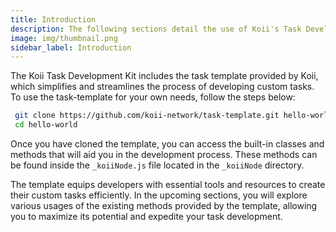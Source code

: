 ```yaml
---
title: Introduction
description: The following sections detail the use of Koii's Task Development Kit, which provides key components that will make it much easier to get started.
image: img/thumbnail.png
sidebar_label: Introduction
---
```


The Koii Task Development Kit includes the task template provided by Koii, which simplifies and streamlines the process of developing custom tasks. To use the task-template for your own needs, follow the steps below:

```bash
 git clone https://github.com/koii-network/task-template.git hello-world
 cd hello-world
```

Once you have cloned the template, you can access the built-in classes and methods that will aid you in the development process. These methods can be found inside the `_koiiNode.js` file located in the `_koiiNode` directory.

The template equips developers with essential tools and resources to create their custom tasks efficiently. In the upcoming sections, you will explore various usages of the existing methods provided by the template, allowing you to maximize its potential and expedite your task development.
